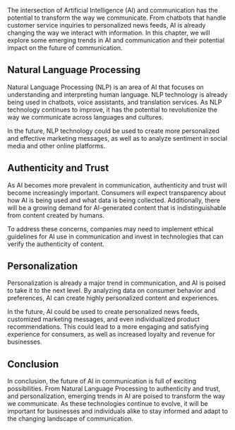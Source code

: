 
The intersection of Artificial Intelligence (AI) and communication has the potential to transform the way we communicate. From chatbots that handle customer service inquiries to personalized news feeds, AI is already changing the way we interact with information. In this chapter, we will explore some emerging trends in AI and communication and their potential impact on the future of communication.

Natural Language Processing
---------------------------

Natural Language Processing (NLP) is an area of AI that focuses on understanding and interpreting human language. NLP technology is already being used in chatbots, voice assistants, and translation services. As NLP technology continues to improve, it has the potential to revolutionize the way we communicate across languages and cultures.

In the future, NLP technology could be used to create more personalized and effective marketing messages, as well as to analyze sentiment in social media and other online platforms.

Authenticity and Trust
----------------------

As AI becomes more prevalent in communication, authenticity and trust will become increasingly important. Consumers will expect transparency about how AI is being used and what data is being collected. Additionally, there will be a growing demand for AI-generated content that is indistinguishable from content created by humans.

To address these concerns, companies may need to implement ethical guidelines for AI use in communication and invest in technologies that can verify the authenticity of content.

Personalization
---------------

Personalization is already a major trend in communication, and AI is poised to take it to the next level. By analyzing data on consumer behavior and preferences, AI can create highly personalized content and experiences.

In the future, AI could be used to create personalized news feeds, customized marketing messages, and even individualized product recommendations. This could lead to a more engaging and satisfying experience for consumers, as well as increased loyalty and revenue for businesses.

Conclusion
----------

In conclusion, the future of AI in communication is full of exciting possibilities. From Natural Language Processing to authenticity and trust, and personalization, emerging trends in AI are poised to transform the way we communicate. As these technologies continue to evolve, it will be important for businesses and individuals alike to stay informed and adapt to the changing landscape of communication.
